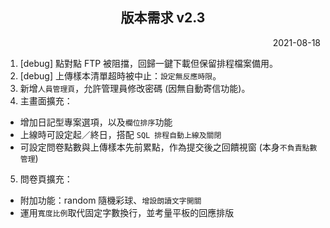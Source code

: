<h2 align="center">版本需求 v2.3</h2>

<p align="right">2021-08-18</p>

1. \[debug] 點對點 FTP 被阻擋，回歸一鍵下載但保留排程檔案備用。
2. \[debug] 上傳樣本清單超時被中止：`設定無反應時限`。
3. 新增`人員管理頁`，允許管理員修改密碼 (因無自動寄信功能)。
4. 主畫面擴充：
- 增加日記型專案選項，以及`欄位排序`功能
- 上線時可設定起／終日，搭配 `SQL 排程自動上線及關閉`
- 可設定問卷點數與上傳樣本先前累點，作為提交後之回饋視窗 (本身`不負責點數管理`)
5. 問卷頁擴充：
- 附加功能：random 隨機彩球、`增設朗讀文字開關`
- 運用`寬度比例`取代固定字數換行，並考量平板的回應排版
